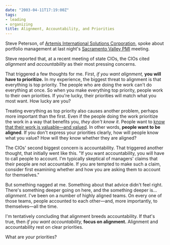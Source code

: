 ```yaml
---
date: "2003-04-11T17:19:00Z"
tags:
- leading
- organizing
title: Alignment, Accountability, and Priorities
---
```


<p> Steve Peterson, of <a href="http://www.aisc.com">Artemis International Solutions Corporation</a>, spoke about portfolio management at last night's <a href="http://www.pmi-svc.org/">Sacramento Valley PMI</a> meeting. </p>
<p> Steve reported that, at a recent meeting of state CIOs, the CIOs cited <em>alignment</em> and <em>accountability</em> as their most pressing concerns. </p>
<p> That triggered a few thoughts for me. First, <em>if you want alignment,</em>
<strong>you will have to prioritize.</strong> In my experience, the biggest threat to alignment is that everything is top priority. The people who are doing the work can't do everything at once. So when you make everything top priority, people work to their own priorities. If you're lucky, their priorities will match what you most want. How lucky are you? </p>
<p> Treating everything as top priority also causes another problem, perhaps more important than the first. Even if the people doing the work prioritize the work in a way that benefits you, <em>they don't know it</em>. People want to <a href="/cwd/2003/03/joy_value_and_meaning.html">know that their work is valuable—and valued</a>. In other words, <strong>people want to be aligned</strong>. If you don't express your priorities clearly, how will people know what you value? How will they know whether they are aligned? </p>
<p> The CIOs' second biggest concern is accountability. That triggered another thought, that initially went like this. "If you want accountability, you will have to call people to account. I'm typically skeptical of managers' claims that their people are not accountable. If you are tempted to make such a claim, consider first examining whether and how you are asking them to account for themselves." </p>
<p> But something nagged at me. Something about that advice didn't feel right. There's something deeper going on here, and the something deeper is... <em>alignment</em>. I've been on a number of highly aligned teams. On every one of those teams, people accounted to each other—and, more importantly, to themselves—all the time. </p>
<p> I'm tentatively concluding that alignment breeds accountability. If that's true, then <em>if you want accountability,</em>
<strong>focus on alignment.</strong> Alignment and accountability rest on clear priorities. </p>
<p> What are <em>your</em> priorities? </p>
